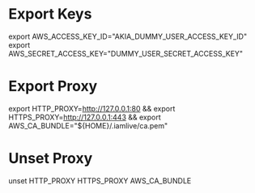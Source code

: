 # Export Keys

export AWS_ACCESS_KEY_ID="AKIA_DUMMY_USER_ACCESS_KEY_ID"
export AWS_SECRET_ACCESS_KEY="DUMMY_USER_SECRET_ACCESS_KEY"

# Export Proxy
export HTTP_PROXY=http://127.0.0.1:80 && export HTTPS_PROXY=http://127.0.0.1:443 && export AWS_CA_BUNDLE="${HOME}/.iamlive/ca.pem"

# Unset Proxy
unset HTTP_PROXY HTTPS_PROXY AWS_CA_BUNDLE
